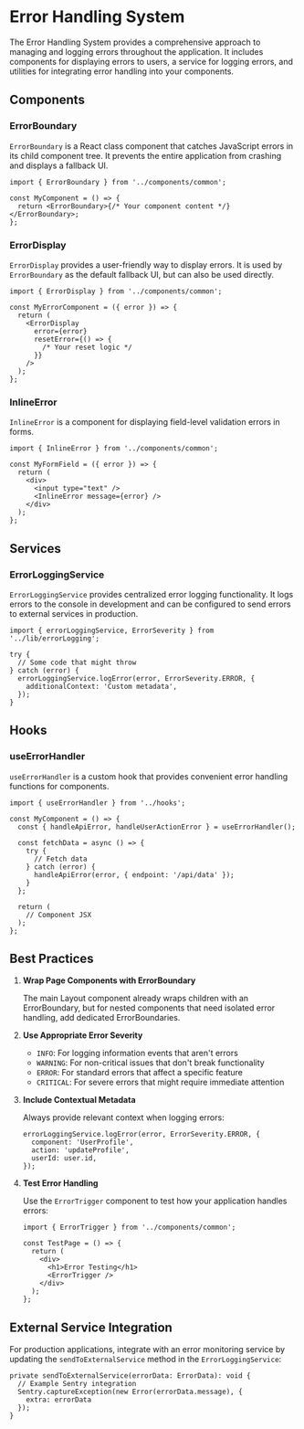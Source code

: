 # Error Handling System

The Error Handling System provides a comprehensive approach to managing and logging errors throughout the application. It includes components for displaying errors to users, a service for logging errors, and utilities for integrating error handling into your components.

## Components

### ErrorBoundary

`ErrorBoundary` is a React class component that catches JavaScript errors in its child component tree. It prevents the entire application from crashing and displays a fallback UI.

```tsx
import { ErrorBoundary } from '../components/common';

const MyComponent = () => {
  return <ErrorBoundary>{/* Your component content */}</ErrorBoundary>;
};
```

### ErrorDisplay

`ErrorDisplay` provides a user-friendly way to display errors. It is used by `ErrorBoundary` as the default fallback UI, but can also be used directly.

```tsx
import { ErrorDisplay } from '../components/common';

const MyErrorComponent = ({ error }) => {
  return (
    <ErrorDisplay
      error={error}
      resetError={() => {
        /* Your reset logic */
      }}
    />
  );
};
```

### InlineError

`InlineError` is a component for displaying field-level validation errors in forms.

```tsx
import { InlineError } from '../components/common';

const MyFormField = ({ error }) => {
  return (
    <div>
      <input type="text" />
      <InlineError message={error} />
    </div>
  );
};
```

## Services

### ErrorLoggingService

`ErrorLoggingService` provides centralized error logging functionality. It logs errors to the console in development and can be configured to send errors to external services in production.

```tsx
import { errorLoggingService, ErrorSeverity } from '../lib/errorLogging';

try {
  // Some code that might throw
} catch (error) {
  errorLoggingService.logError(error, ErrorSeverity.ERROR, {
    additionalContext: 'Custom metadata',
  });
}
```

## Hooks

### useErrorHandler

`useErrorHandler` is a custom hook that provides convenient error handling functions for components.

```tsx
import { useErrorHandler } from '../hooks';

const MyComponent = () => {
  const { handleApiError, handleUserActionError } = useErrorHandler();

  const fetchData = async () => {
    try {
      // Fetch data
    } catch (error) {
      handleApiError(error, { endpoint: '/api/data' });
    }
  };

  return (
    // Component JSX
  );
};
```

## Best Practices

1. **Wrap Page Components with ErrorBoundary**

   The main Layout component already wraps children with an ErrorBoundary, but for nested components that need isolated error handling, add dedicated ErrorBoundaries.

2. **Use Appropriate Error Severity**

   - `INFO`: For logging information events that aren't errors
   - `WARNING`: For non-critical issues that don't break functionality
   - `ERROR`: For standard errors that affect a specific feature
   - `CRITICAL`: For severe errors that might require immediate attention

3. **Include Contextual Metadata**

   Always provide relevant context when logging errors:

   ```tsx
   errorLoggingService.logError(error, ErrorSeverity.ERROR, {
     component: 'UserProfile',
     action: 'updateProfile',
     userId: user.id,
   });
   ```

4. **Test Error Handling**

   Use the `ErrorTrigger` component to test how your application handles errors:

   ```tsx
   import { ErrorTrigger } from '../components/common';

   const TestPage = () => {
     return (
       <div>
         <h1>Error Testing</h1>
         <ErrorTrigger />
       </div>
     );
   };
   ```

## External Service Integration

For production applications, integrate with an error monitoring service by updating the `sendToExternalService` method in the `ErrorLoggingService`:

```tsx
private sendToExternalService(errorData: ErrorData): void {
  // Example Sentry integration
  Sentry.captureException(new Error(errorData.message), {
    extra: errorData
  });
}
```
